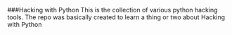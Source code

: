###Hacking with Python
This is the collection of various python hacking tools. The repo was basically created to learn a thing or two about Hacking with Python
